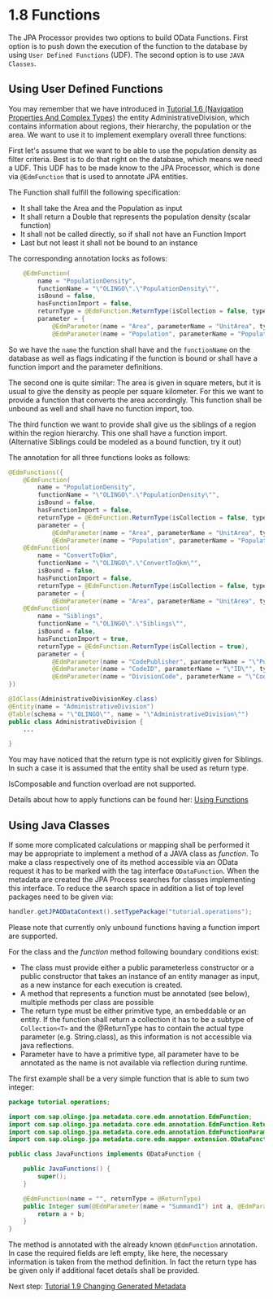 # 1.8 Functions

The JPA Processor provides two options to build OData Functions. First option is to push down the execution of the function to the database by using `User Defined Functions` (UDF). The second option is to use `JAVA Classes`.

## Using User Defined Functions

You may remember that we have introduced in [Tutorial 1.6 (Navigation Properties And Complex Types)](1-6-NavigationAndComplexTypes.md) the entity AdministrativeDivision, which contains information about regions, their hierarchy, the population or the area. We want to use it to implement exemplary overall three functions:

First let's assume that we want to be able to use the population density as filter criteria. Best is to do that right on the database, which means we need a UDF. This UDF has to be made know to the JPA Processor, which is done via `@EdmFunction` that is used to annotate JPA entities.

The Function shall fulfill the following specification:
* It shall take the Area and the Population as input
* It shall return a Double that represents the population density (scalar function)
* It shall not be called directly, so if shall not have an Function Import
* Last but not least it shall not be bound to an instance

The corresponding annotation locks as follows:
```JAVA
    @EdmFunction(
        name = "PopulationDensity",
        functionName = "\"OLINGO\".\"PopulationDensity\"",
        isBound = false,
        hasFunctionImport = false,
        returnType = @EdmFunction.ReturnType(isCollection = false, type = Double.class),
        parameter = {
            @EdmParameter(name = "Area", parameterName = "UnitArea", type = Integer.class),
            @EdmParameter(name = "Population", parameterName = "Population", type = Long.class) })
```
So we have the `name` the function shall have and the `functionName` on the database as well as flags indicating if the function is bound or shall have a function import and the parameter definitions.

The second one is quite similar: The area is given in square meters, but it is usual to give the density as people per square kilometer. For this we want to provide a function that converts the area accordingly. This function shall be unbound as well and shall have no function import, too.

The third function we want to provide shall give us the siblings of a region within the region hierarchy. This one shall have a function import.<br>
(Alternative Siblings could be modeled as a bound function, try it out)

The annotation for all three functions looks as follows:
```JAVA
@EdmFunctions({
    @EdmFunction(
        name = "PopulationDensity",
        functionName = "\"OLINGO\".\"PopulationDensity\"",
        isBound = false,
        hasFunctionImport = false,
        returnType = @EdmFunction.ReturnType(isCollection = false, type = Double.class),
        parameter = {
            @EdmParameter(name = "Area", parameterName = "UnitArea", type = Integer.class),
            @EdmParameter(name = "Population", parameterName = "Population", type = Long.class) }),
    @EdmFunction(
        name = "ConvertToQkm",
        functionName = "\"OLINGO\".\"ConvertToQkm\"",
        isBound = false,
        hasFunctionImport = false,
        returnType = @EdmFunction.ReturnType(isCollection = false, type = Integer.class),
        parameter = {
            @EdmParameter(name = "Area", parameterName = "UnitArea", type = Integer.class) }),
    @EdmFunction(
        name = "Siblings",
        functionName = "\"OLINGO\".\"Siblings\"",
        isBound = false,
        hasFunctionImport = true,
        returnType = @EdmFunction.ReturnType(isCollection = true),
        parameter = {
            @EdmParameter(name = "CodePublisher", parameterName = "\"Publisher\"", type = String.class, maxLength = 10),
            @EdmParameter(name = "CodeID", parameterName = "\"ID\"", type = String.class, maxLength = 10),
            @EdmParameter(name = "DivisionCode", parameterName = "\"Code\"", type = String.class, maxLength = 10) })
})

@IdClass(AdministrativeDivisionKey.class)
@Entity(name = "AdministrativeDivision")
@Table(schema = "\"OLINGO\"", name = "\"AdministrativeDivision\"")
public class AdministrativeDivision {
	...

}
```
You may have noticed that the return type is not explicitly given for Siblings. In such a case it is assumed that the entity shall be used as return type.

IsComposable and function overload are not supported.

Details about how to apply functions can be found her: [Using Functions](../RetrieveData/2-3-UsingFunctions.md)

## Using Java Classes
If some more complicated calculations or mapping shall be performed it may be appropriate to implement a method of a JAVA class as _function_. To make a class respectively one of its method accessible via an OData request it has to be marked with the tag interface `ODataFunction`. When the metadata are created the JPA Process searches for classes implementing this interface. To reduce the search space in addition a list of top level packages need to be given via:

```JAVA
handler.getJPAODataContext().setTypePackage("tutorial.operations");
```
Please note that currently only unbound functions having a function import are supported.

For the class and the _function_ method following boundary conditions exist:
- The class must provide either a public parameterless constructor or a public constructor that takes an instance of an entity manager as input, as a new instance for each execution is created.
- A method that represents a function must be annotated (see below), multiple methods per class are possible
- The return type must be either primitive type, an embeddable or an entity.  If the function shall return a collection it has to be a subtype of `Collection<T>` and the @ReturnType has to contain the actual type parameter (e.g. String.class), as this information is not accessible via java reflections.
- Parameter have to have a primitive type, all parameter have to be annotated as the name is not available via reflection during runtime.

The first example shall be a very simple function that is able to sum two integer:

```JAVA
package tutorial.operations;

import com.sap.olingo.jpa.metadata.core.edm.annotation.EdmFunction;
import com.sap.olingo.jpa.metadata.core.edm.annotation.EdmFunction.ReturnType;
import com.sap.olingo.jpa.metadata.core.edm.annotation.EdmFunctionParameter;
import com.sap.olingo.jpa.metadata.core.edm.mapper.extension.ODataFunction;

public class JavaFunctions implements ODataFunction {

	public JavaFunctions() {
		super();
	}

	@EdmFunction(name = "", returnType = @ReturnType)
	public Integer sum(@EdmParameter(name = "Summand1") int a, @EdmParameter(name = "Summand2") int b) {
		return a + b;
	}
}
```

The method is annotated with the already known `@EdmFunction` annotation. In case the required fields are left empty, like here, the necessary information is taken from the method definition. In fact the return type has be given only if additional facet details shall be provided.

Next step: [Tutorial 1.9 Changing Generated Metadata](1-9-ChangingGeneratedMetadata.md)